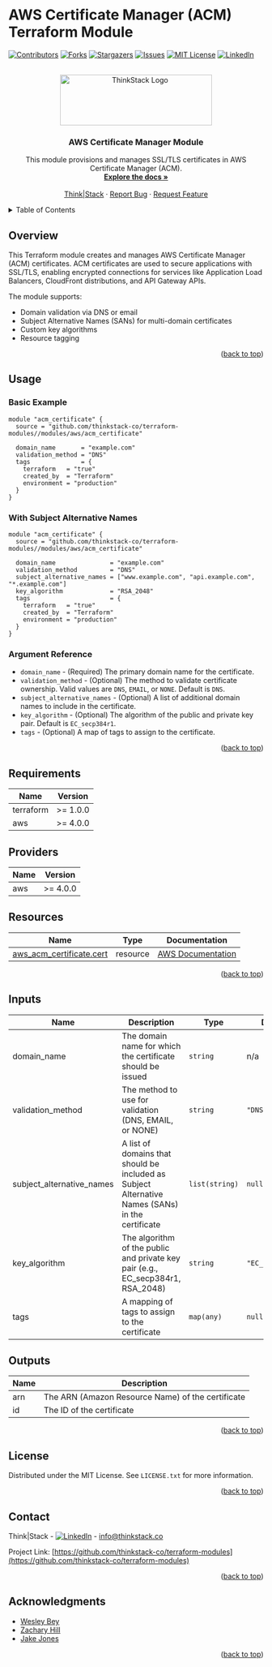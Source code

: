 # AWS Certificate Manager (ACM) Terraform Module

<a name="readme-top"></a>

<!-- PROJECT SHIELDS -->
[![Contributors][contributors-shield]][contributors-url]
[![Forks][forks-shield]][forks-url]
[![Stargazers][stars-shield]][stars-url]
[![Issues][issues-shield]][issues-url]
[![MIT License][license-shield]][license-url]
[![LinkedIn][linkedin-shield]][linkedin-url]

<!-- PROJECT LOGO -->
<br />
<div align="center">
  <a href="https://github.com/thinkstack-co/terraform-modules">
    <img src="https://raw.githubusercontent.com/thinkstack-co/terraform-modules/main/images/thinkstack_logo.png" alt="ThinkStack Logo" width="300" height="100">
  </a>

<h3 align="center">AWS Certificate Manager Module</h3>
  <p align="center">
    This module provisions and manages SSL/TLS certificates in AWS Certificate Manager (ACM).
    <br />
    <a href="https://github.com/thinkstack-co/terraform-modules"><strong>Explore the docs »</strong></a>
    <br />
    <br />
    <a href="https://www.thinkstack.co/">Think|Stack</a>
    ·
    <a href="https://github.com/thinkstack-co/terraform-modules/issues">Report Bug</a>
    ·
    <a href="https://github.com/thinkstack-co/terraform-modules/issues">Request Feature</a>
  </p>
</div>

<!-- TABLE OF CONTENTS -->
<details>
  <summary>Table of Contents</summary>
  <ol>
    <li><a href="#overview">Overview</a></li>
    <li><a href="#usage">Usage</a></li>
    <li><a href="#requirements">Requirements</a></li>
    <li><a href="#providers">Providers</a></li>
    <li><a href="#resources">Resources</a></li>
    <li><a href="#inputs">Inputs</a></li>
    <li><a href="#outputs">Outputs</a></li>
    <li><a href="#license">License</a></li>
    <li><a href="#contact">Contact</a></li>
    <li><a href="#acknowledgments">Acknowledgments</a></li>
  </ol>
</details>

## Overview

This Terraform module creates and manages AWS Certificate Manager (ACM) certificates. ACM certificates are used to secure applications with SSL/TLS, enabling encrypted connections for services like Application Load Balancers, CloudFront distributions, and API Gateway APIs.

The module supports:
- Domain validation via DNS or email
- Subject Alternative Names (SANs) for multi-domain certificates
- Custom key algorithms
- Resource tagging

<p align="right">(<a href="#readme-top">back to top</a>)</p>

<!-- USAGE EXAMPLES -->
## Usage

### Basic Example

```hcl
module "acm_certificate" {
  source = "github.com/thinkstack-co/terraform-modules//modules/aws/acm_certificate"

  domain_name       = "example.com"
  validation_method = "DNS"
  tags              = {
    terraform   = "true"
    created_by  = "Terraform"
    environment = "production"
  }
}
```

### With Subject Alternative Names

```hcl
module "acm_certificate" {
  source = "github.com/thinkstack-co/terraform-modules//modules/aws/acm_certificate"

  domain_name               = "example.com"
  validation_method         = "DNS"
  subject_alternative_names = ["www.example.com", "api.example.com", "*.example.com"]
  key_algorithm             = "RSA_2048"
  tags                      = {
    terraform   = "true"
    created_by  = "Terraform"
    environment = "production"
  }
}
```

### Argument Reference

* `domain_name` - (Required) The primary domain name for the certificate.
* `validation_method` - (Optional) The method to validate certificate ownership. Valid values are `DNS`, `EMAIL`, or `NONE`. Default is `DNS`.
* `subject_alternative_names` - (Optional) A list of additional domain names to include in the certificate.
* `key_algorithm` - (Optional) The algorithm of the public and private key pair. Default is `EC_secp384r1`.
* `tags` - (Optional) A map of tags to assign to the certificate.

<p align="right">(<a href="#readme-top">back to top</a>)</p>

<!-- REQUIREMENTS -->
## Requirements

| Name | Version |
|------|---------|
| terraform | >= 1.0.0 |
| aws | >= 4.0.0 |

## Providers

| Name | Version |
|------|---------|
| aws | >= 4.0.0 |

## Resources

| Name | Type | Documentation |
|------|------|--------------|
| [aws_acm_certificate.cert](https://registry.terraform.io/providers/hashicorp/aws/latest/docs/resources/acm_certificate) | resource | [AWS Documentation](https://docs.aws.amazon.com/acm/latest/userguide/acm-overview.html) |

<p align="right">(<a href="#readme-top">back to top</a>)</p>

<!-- INPUTS -->
## Inputs

| Name | Description | Type | Default | Required |
|------|-------------|------|---------|:--------:|
| domain_name | The domain name for which the certificate should be issued | `string` | n/a | yes |
| validation_method | The method to use for validation (DNS, EMAIL, or NONE) | `string` | `"DNS"` | no |
| subject_alternative_names | A list of domains that should be included as Subject Alternative Names (SANs) in the certificate | `list(string)` | `null` | no |
| key_algorithm | The algorithm of the public and private key pair (e.g., EC_secp384r1, RSA_2048) | `string` | `"EC_secp384r1"` | no |
| tags | A mapping of tags to assign to the certificate | `map(any)` | `null` | no |

## Outputs

| Name | Description |
|------|-------------|
| arn | The ARN (Amazon Resource Name) of the certificate |
| id | The ID of the certificate |

<p align="right">(<a href="#readme-top">back to top</a>)</p>

<!-- LICENSE -->
## License

Distributed under the MIT License. See `LICENSE.txt` for more information.

<p align="right">(<a href="#readme-top">back to top</a>)</p>

<!-- CONTACT -->
## Contact

Think|Stack - [![LinkedIn][linkedin-shield]][linkedin-url] - info@thinkstack.co

Project Link: [https://github.com/thinkstack-co/terraform-modules](https://github.com/thinkstack-co/terraform-modules)

<p align="right">(<a href="#readme-top">back to top</a>)</p>

<!-- ACKNOWLEDGMENTS -->
## Acknowledgments

* [Wesley Bey](https://github.com/beywesley)
* [Zachary Hill](https://zacharyhill.co)
* [Jake Jones](https://github.com/jakeasarus)

<p align="right">(<a href="#readme-top">back to top</a>)</p>

<!-- MARKDOWN LINKS & IMAGES -->
<!-- https://www.markdownguide.org/basic-syntax/#reference-style-links -->
[contributors-shield]: https://img.shields.io/github/contributors/thinkstack-co/terraform-modules.svg?style=for-the-badge
[contributors-url]: https://github.com/thinkstack-co/terraform-modules/graphs/contributors
[forks-shield]: https://img.shields.io/github/forks/thinkstack-co/terraform-modules.svg?style=for-the-badge
[forks-url]: https://github.com/thinkstack-co/terraform-modules/network/members
[stars-shield]: https://img.shields.io/github/stars/thinkstack-co/terraform-modules.svg?style=for-the-badge
[stars-url]: https://github.com/thinkstack-co/terraform-modules/stargazers
[issues-shield]: https://img.shields.io/github/issues/thinkstack-co/terraform-modules.svg?style=for-the-badge
[issues-url]: https://github.com/thinkstack-co/terraform-modules/issues
[license-shield]: https://img.shields.io/github/license/thinkstack-co/terraform-modules.svg?style=for-the-badge
[license-url]: https://github.com/thinkstack-co/terraform-modules/blob/master/LICENSE.txt
[linkedin-shield]: https://img.shields.io/badge/-LinkedIn-black.svg?style=for-the-badge&logo=linkedin&colorB=555
[linkedin-url]: https://www.linkedin.com/company/thinkstack/
[product-screenshot]: /images/screenshot.webp
[Terraform.io]: https://img.shields.io/badge/Terraform-7B42BC?style=for-the-badge&logo=terraform
[Terraform-url]: https://terraform.io
